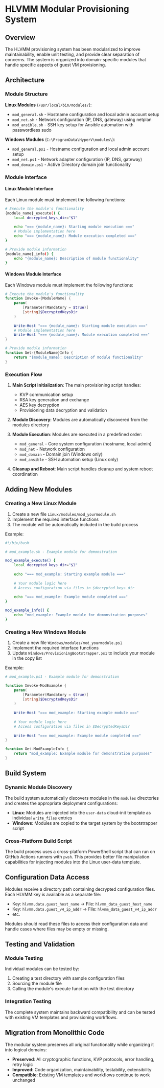 # HLVMM Modular Provisioning System

## Overview

The HLVMM provisioning system has been modularized to improve maintainability, enable unit testing, and provide clear separation of concerns. The system is organized into domain-specific modules that handle specific aspects of guest VM provisioning.

## Architecture

### Module Structure

**Linux Modules** (`/usr/local/bin/modules/`):
- `mod_general.sh` - Hostname configuration and local admin account setup
- `mod_net.sh` - Network configuration (IP, DNS, gateway) using netplan
- `mod_ansible.sh` - SSH key setup for Ansible automation with passwordless sudo

**Windows Modules** (`C:\ProgramData\HyperV\modules\`):
- `mod_general.ps1` - Hostname configuration and local admin account setup  
- `mod_net.ps1` - Network adapter configuration (IP, DNS, gateway)
- `mod_domain.ps1` - Active Directory domain join functionality

### Module Interface

#### Linux Module Interface
Each Linux module must implement the following functions:

```bash
# Execute the module's functionality
{module_name}_execute() {
    local decrypted_keys_dir="$1"
    
    echo "=== {module_name}: Starting module execution ==="
    # Module implementation here
    echo "=== {module_name}: Module execution completed ==="
}

# Provide module information
{module_name}_info() {
    echo "{module_name}: Description of module functionality"
}
```

#### Windows Module Interface
Each Windows module must implement the following functions:

```powershell
# Execute the module's functionality
function Invoke-{ModuleName} {
    param(
        [Parameter(Mandatory = $true)]
        [string]$DecryptedKeysDir
    )
    
    Write-Host "=== {module_name}: Starting module execution ==="
    # Module implementation here
    Write-Host "=== {module_name}: Module execution completed ==="
}

# Provide module information
function Get-{ModuleName}Info {
    return "{module_name}: Description of module functionality"
}
```

### Execution Flow

1. **Main Script Initialization**: The main provisioning script handles:
   - KVP communication setup
   - RSA key generation and exchange
   - AES key decryption
   - Provisioning data decryption and validation

2. **Module Discovery**: Modules are automatically discovered from the modules directory

3. **Module Execution**: Modules are executed in a predefined order:
   - `mod_general` - Core system configuration (hostname, local admin)
   - `mod_net` - Network configuration
   - `mod_domain` - Domain join (Windows only)
   - `mod_ansible` - SSH automation setup (Linux only)

4. **Cleanup and Reboot**: Main script handles cleanup and system reboot coordination

## Adding New Modules

### Creating a New Linux Module

1. Create a new file `Linux/modules/mod_yourmodule.sh`
2. Implement the required interface functions
3. The module will be automatically included in the build process

Example:
```bash
#!/bin/bash

# mod_example.sh - Example module for demonstration

mod_example_execute() {
    local decrypted_keys_dir="$1"
    
    echo "=== mod_example: Starting example module ==="
    
    # Your module logic here
    # Access configuration via files in $decrypted_keys_dir
    
    echo "=== mod_example: Example module completed ==="
}

mod_example_info() {
    echo "mod_example: Example module for demonstration purposes"
}
```

### Creating a New Windows Module

1. Create a new file `Windows/modules/mod_yourmodule.ps1`
2. Implement the required interface functions
3. Update `Windows/ProvisioningBootstrapper.ps1` to include your module in the copy list

Example:
```powershell
# mod_example.ps1 - Example module for demonstration

function Invoke-ModExample {
    param(
        [Parameter(Mandatory = $true)]
        [string]$DecryptedKeysDir
    )
    
    Write-Host "=== mod_example: Starting example module ==="
    
    # Your module logic here
    # Access configuration via files in $DecryptedKeysDir
    
    Write-Host "=== mod_example: Example module completed ==="
}

function Get-ModExampleInfo {
    return "mod_example: Example module for demonstration purposes"
}
```

## Build System

### Dynamic Module Discovery

The build system automatically discovers modules in the `modules` directories and creates the appropriate deployment configurations:

- **Linux**: Modules are injected into the `user-data` cloud-init template as individual `write_files` entries
- **Windows**: Modules are copied to the target system by the bootstrapper script

### Cross-Platform Build Script

The build process uses a cross-platform PowerShell script that can run on GitHub Actions runners with `pwsh`. This provides better file manipulation capabilities for injecting modules into the Linux user-data template.

## Configuration Data Access

Modules receive a directory path containing decrypted configuration files. Each HLVMM key is available as a separate file:

- Key: `hlvmm.data.guest_host_name` → File: `hlvmm_data_guest_host_name`
- Key: `hlvmm.data.guest_v4_ip_addr` → File: `hlvmm_data_guest_v4_ip_addr`
- etc.

Modules should read these files to access their configuration data and handle cases where files may be empty or missing.

## Testing and Validation

### Module Testing
Individual modules can be tested by:
1. Creating a test directory with sample configuration files
2. Sourcing the module file
3. Calling the module's execute function with the test directory

### Integration Testing
The complete system maintains backward compatibility and can be tested with existing VM templates and provisioning workflows.

## Migration from Monolithic Code

The modular system preserves all original functionality while organizing it into logical domains:

- **Preserved**: All cryptographic functions, KVP protocols, error handling, retry logic
- **Improved**: Code organization, maintainability, testability, extensibility
- **Compatible**: Existing VM templates and workflows continue to work unchanged